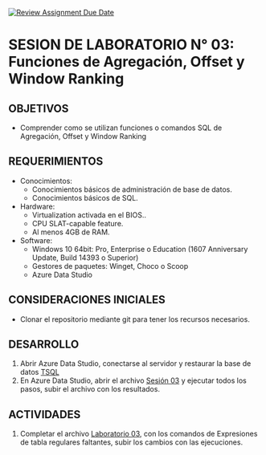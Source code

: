 [![Review Assignment Due Date](https://classroom.github.com/assets/deadline-readme-button-22041afd0340ce965d47ae6ef1cefeee28c7c493a6346c4f15d667ab976d596c.svg)](https://classroom.github.com/a/cAlLqTI0)
# SESION DE LABORATORIO N° 03: Funciones de Agregación, Offset y Window Ranking

## OBJETIVOS
  * Comprender como se utilizan funciones o comandos SQL de Agregación, Offset y Window Ranking

## REQUERIMIENTOS
  * Conocimientos: 
    - Conocimientos básicos de administración de base de datos.
    - Conocimientos básicos de SQL.
  * Hardware:
    - Virtualization activada en el BIOS..
    - CPU SLAT-capable feature.
    - Al menos 4GB de RAM.
  * Software:
    - Windows 10 64bit: Pro, Enterprise o Education (1607 Anniversary Update, Build 14393 o Superior)
    - Gestores de paquetes: Winget, Choco o Scoop
    - Azure Data Studio

## CONSIDERACIONES INICIALES
  * Clonar el repositorio mediante git para tener los recursos necesarios.
  
## DESARROLLO

1. Abrir Azure Data Studio, conectarse al servidor y restaurar la base de datos [TSQL](TSQL.bak) 
2. En Azure Data Studio, abrir el archivo [Sesión 03](Sesion03SQL.ipynb) y ejecutar todos los pasos, subir el archivo con los resultados.

## ACTIVIDADES

1. Completar el archivo [Laboratorio 03](Lab03SQL.ipynb), con los comandos de Expresiones de tabla regulares faltantes, subir los cambios con las ejecuciones.
